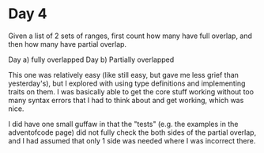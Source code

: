 # Day 4

Given a list of 2 sets of ranges, first count how many have full overlap, and
then how many have partial overlap.

Day a) fully overlapped
Day b) Partially overlapped

This one was relatively easy (like still easy, but gave me less grief than
yesterday's), but I explored with using type definitions and implementing
traits on them. I was basically able to get the core stuff working without too
many syntax errors that I had to think about and get working, which was nice.

I did have one small guffaw in that the "tests" (e.g. the examples in the
adventofcode page) did not fully check the both sides of the partial overlap,
and I had assumed that only 1 side was needed where I was incorrect there.
